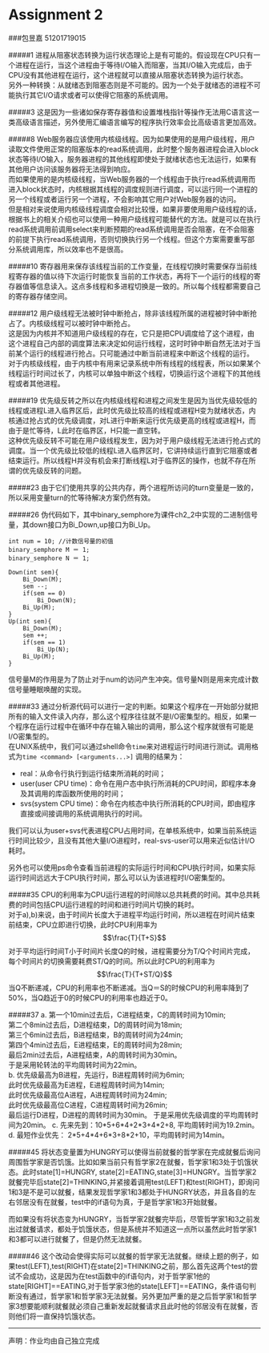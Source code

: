 Assignment 2
======
###包昱嘉 51201719015

#####1
进程从阻塞状态转换为运行状态理论上是有可能的。假设现在CPU只有一个进程在运行，当这个进程由于等待I/O输入而阻塞，当其I/O输入完成后，由于CPU没有其他进程在运行，这个进程就可以直接从阻塞状态转换为运行状态。  
另外一种转换：从就绪态到阻塞态则是不可能的。因为一个处于就绪态的进程不可能执行其它I/O请求或者可以使得它阻塞的系统调用。

#####3
这是因为一些诸如保存寄存器值和设置堆栈指针等操作无法用C语言这一类高级语言描述，另外使用汇编语言编写的程序执行效率会比高级语言更加高效。

#####8
Web服务器应该使用内核级线程。因为如果使用的是用户级线程，用户读取文件使用正常的阻塞版本的read系统调用，此时整个服务器进程会进入block状态等待I/O输入，服务器进程的其他线程即使处于就绪状态也无法运行，如果有其他用户访问该服务器将无法得到响应。  
而如果使用的是内核级线程，当Web服务器的一个线程由于执行read系统调用而进入block状态时，内核根据其线程的调度规则进行调度，可以运行同一个进程的另一个线程或者运行另一个进程，不会影响其它用户对Web服务器的访问。   
但是相对来说使用内核级线程调度会相对比较慢，如果非要使用用户级线程的话，根据书上的相关介绍也可以使用一种用户级线程可能替代的方法。就是可以在执行read系统调用前调用select来判断预期的read系统调用是否会阻塞，在不会阻塞的前提下执行read系统调用，否则切换执行另一个线程。但这个方案需要重写部分系统调用库，所以效率也不是很高。

#####10
寄存器用来保存该线程当前的工作变量，在线程切换时需要保存当前线程寄存器的值以待下次运行时能恢复当前的工作状态，再将下一个运行的线程的寄存器值等信息读入。这点多线程和多进程切换是一致的。所以每个线程都需要自己的寄存器存储空间。  

#####12
用户级线程无法被时钟中断抢占，除非该线程所属的进程被时钟中断抢占了。内核级线程可以被时钟中断抢占。   
这是因为内核并不知道用户级线程的存在，它只是把CPU调度给了这个进程，由这个进程自己内部的调度算法来决定如何运行线程，这时时钟中断自然无法对于当前某个运行的线程进行抢占。只可能通过中断当前进程来中断这个线程的运行。  
对于内核级线程，由于内核中有用来记录系统中所有线程的线程表，所以如果某个线程运行时间过长了，内核可以单独中断这个线程，切换运行这个进程下的其他线程或者其他进程。

#####19
优先级反转之所以在内核级线程和进程之间发生是因为当优先级较低的线程或进程L进入临界区后，此时优先级比较高的线程或进程H变为就绪状态，内核通过抢占式的优先级调度，对L进行中断来运行优先级更高的线程或进程H，而由于是忙等待，L此时在临界区，H只能一直空转。  
这种优先级反转不可能在用户级线程发生，因为对于用户级线程无法进行抢占式的调度。当一个优先级比较低的线程L进入临界区时，它讲持续运行直到它阻塞或者结束运行。所以线程H并没有机会来打断线程L对于临界区的操作，也就不存在所谓的优先级反转的问题。

#####23
由于它们使用共享的公共内存，两个进程所访问的turn变量是一致的，所以采用变量turn的忙等待解决方案仍然有效。

#####26
伪代码如下，其中binary_semphore为课件ch2_2中实现的二进制信号量，其down接口为Bi_Down,up接口为Bi_Up。

	int num = 10; //计数信号量的初值
	binary_semphore M ＝ 1;
	binary_semphore N ＝ 1;
	
	Down(int sem){
		Bi_Down(M);
		sem --;
		if(sem == 0)
			Bi_Down(N);
		Bi_Up(M);
	}
	Up(int sem){
		Bi_Down(M);
		sem ++;
		if(sem == 1)
			Bi_Up(N);
		Bi_Up(M);
	}

信号量M的作用是为了防止对于num的访问产生冲突。信号量N则是用来完成计数信号量睡眠唤醒的实现。

#####33
通过分析源代码可以进行一定的判断。如果这个程序在一开始部分就把所有的输入文件读入内存，那么这个程序往往就不是I/O密集型的。相反，如果一个程序在运行过程中在循环中存在输入输出的调用，那么这个程序就很有可能是I/O密集型的。  
在UNIX系统中，我们可以通过shell命令`time`来对进程运行时间进行测试。调用格式为`time <command> [<arguments...>]` 调用的结果为：  

+ real：从命令行执行到运行结束所消耗的时间；
+ user(user CPU time)：命令在用户态中执行所消耗的CPU时间，即程序本身及其调用的库函数所使用的时间；
+ svs(system CPU time)：命令在内核态中执行所消耗的CPU时间，即由程序直接或间接调用的系统调用执行的时间。

我们可以认为user+svs代表进程CPU占用时间，在单核系统中，如果当前系统运行时间比较少，且没有其他大量I/O进程时，real-svs-user可以用来近似估计I/O耗时。

另外也可以使用ps命令查看当前进程的实际运行时间和CPU执行时间，如果实际运行时间远远大于CPU执行时间，那么可以认为该进程时I/O密集型的。

#####35
CPU的利用率为CPU运行进程的时间除以总共耗费的时间。其中总共耗费的时间包括CPU运行进程的时间和进行时间片切换的耗时。  
对于a),b)来说，由于时间片长度大于进程平均运行时间，所以进程在时间片结束前结束，CPU立即进行切换，此时CPU利用率为$$\frac{T}{T+S}$$
对于平均运行时间T小于时间片长度Q的时候，进程需要分为T/Q个时间片完成，每个时间片的切换需要耗费ST/Q的时间。所以此时CPU的利用率为$$\frac{T}{T+ST/Q}$$
当Q不断递减，CPU的利用率也不断递减。当Q＝S的时候CPU的利用率降到了50%，当Q趋近于0的时候CPU的利用率也趋近于0。

#####37
a. 第一个10min过去后，C进程结束，C的周转时间为10min;   
第二个8min过去后，D进程结束，D的周转时间为18min;  
第三个6min过去后，B进程结束，B的周转时间为24min;    
第四个4min过去后，E进程结束，E的周转时间为28min;  
最后2min过去后，A进程结束，A的周转时间为30min。  
于是采用轮转法的平均周转时间为22min。  
b. 优先级最高为B进程，先运行，B进程周转时间为6min;  
此时优先级最高为E进程，E进程周转时间为14min;  
此时优先级最高位A进程，A进程周转时间为24min;  
此时优先级最高位C进程，C进程周转时间为26min;  
最后运行D进程，D进程的周转时间为30min。
于是采用优先级调度的平均周转时间为20min。
c. 先来先到：10\*5+6\*4+2\*3+4\*2+8, 平均周转时间为19.2min。
d. 最短作业优先： 2\*5+4\*4+6\*3+8\*2+10，平均周转时间为14min。

#####45
将状态变量置为HUNGRY可以使得当前就餐的哲学家在完成就餐后询问周围哲学家是否饥饿。比如如果当前只有哲学家2在就餐，哲学家1和3处于饥饿状态。此时state[1]=HUNGRY, state[2]=EATING,state[3]=HUNGRY。当哲学家2就餐完毕后state[2]=THINKING,并紧接着调用test(LEFT)和test(RIGHT)，即询问1和3是不是可以就餐，结果发现哲学家1和3都处于HUNGRY状态，并且各自的左右邻居没有在就餐，test中的if语句为真，于是哲学家1和3开始就餐。

而如果没有将状态变为HUNGRY，当哲学家2就餐完毕后，尽管哲学家1和3之前发出过就餐请求，都处于饥饿状态，但是系统并不知道这一点所以虽然此时哲学家1和3都可以进行就餐了，但是仍然无法就餐。

#####46
这个改动会使得实际可以就餐的哲学家无法就餐。继续上题的例子，如果test(LEFT),test(RIGHT)在state[2]=THINKING之前，那么首先这两个test的尝试不会成功，这是因为在test函数中的if语句内，对于哲学家1他的state[RIGHT]==EATING,对于哲学家3他的state[LEFT]==EATING，条件语句判断没有通过，哲学家1和哲学家3无法就餐。另外更加严重的是之后哲学家1和哲学家3想要能顺利就餐就必须自己重新发起就餐请求且此时他的邻居没有在就餐，否则他们将一直保持饥饿状态。

___
声明：作业均由自己独立完成